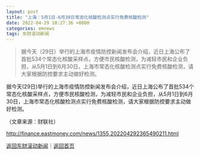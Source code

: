 ```yaml
---
layout: post
title: "上海：5月1日-6月30日常态化核酸检测点实行免费核酸检测"
date: 2022-04-29 10:27:36 +0800
categories: emnews
tags: 东财滚动新闻
---
```

> 据今天（29日）举行的上海市疫情防控新闻发布会介绍，近日上海公布了首批534个常态化核酸采样点，方便市民核酸检测，为减轻市民和企业负担，从5月1日到6月30日，上海市常态化核酸检测点实行免费核酸检测，请大家根据防控要求主动做好检测。

<p>据今天(29日)举行的上海市疫情防控新闻发布会介绍，近日上海公布了首批534个常态化核酸采样点，方便市民核酸检测，为减轻市民和企业负担，从5月1日到6月30日，上海市常态化核酸检测点实行免费核酸检测，请大家根据防控要求主动做好检测。</p><p class="em_media">（文章来源：财联社）</p>

<http://finance.eastmoney.com/news/1355,202204292365490211.html>

[返回东财滚动新闻](//finews.withounder.com/emnews/)｜[返回首页](//finews.withounder.com/)